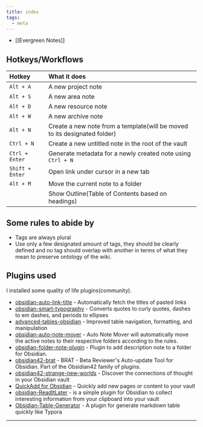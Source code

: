 ```yaml
---
title: index
tags:
  - meta
---
```


- [[Evergreen Notes]]

## Hotkeys/Workflows

| Hotkey          | What it does                                                              |
|:--------------- |:------------------------------------------------------------------------- |
| `Alt + A`       | A new project note                                                        |
| `Alt + S`       | A new area note                                                           |
| `Alt + D`       | A new resource note                                                       |
| `Alt + W`       | A new archive note                                                        |
| `Alt + N`       | Create a new note from a template(will be moved to its designated folder) |
| `Ctrl + N`      | Create a new untitled note in the root of the vault                       |
| `Ctrl + Enter`  | Generate metadata for a newly created note using `Ctrl + N`               |
| `Shift + Enter` | Open link under cursor in a new tab                                       |
| `Alt + M`       | Move the current note to a folder                                         |
|                 | Show Outline(Table of Contents based on headings)                                                                          |

## Some rules to abide by

- Tags are always plural
- Use only a  few designated amount of tags, they should be clearly defined and no tag should overlap with another in terms of what they mean to preserve ontology of the wiki.

## Plugins used

I installed some quality of life plugins(community).

- [obsidian-auto-link-title](https://github.com/zolrath/obsidian-auto-link-title) -  Automatically fetch the titles of pasted links
- [obsidian-smart-typography](https://github.com/mgmeyers/obsidian-smart-typography) -  Converts quotes to curly quotes, dashes to em dashes, and periods to ellipses
- [advanced-tables-obsidian](https://github.com/tgrosinger/advanced-tables-obsidian) - Improved table navigation, formatting, and manipulation    
- [obsidian-auto-note-mover](https://github.com/farux/obsidian-auto-note-mover) - Auto Note Mover will automatically move the active notes to their respective folders according to the rules.                    
- [obsidian-folder-note-plugin](https://github.com/xpgo/obsidian-folder-note-plugin) - Plugin to add description note to a folder for Obsidian.                
- [obsidian42-brat](https://github.com/TfTHacker/obsidian42-brat) - BRAT - Beta Reviewer's Auto-update Tool for Obsidian. Part of the Obsidian42 family of plugins.
- [obsidian42-strange-new-worlds](https://github.com/TfTHacker/obsidian42-strange-new-worlds) -  Discover the connections of thought in your Obsidian vault
- [QuickAdd for Obsidian](https://github.com/chhoumann/quickadd) - Quickly add new pages or content to your vault
- [obsidian-ReadItLater](https://github.com/DominikPieper/obsidian-ReadItLater) - is a simple plugin for Obsidian to collect interesting information from your clipboard into your vault       
- [Obsidian-Table-Generator](https://github.com/quorafind/obsidian-table-generator) - A plugin for generate markdown table quickly like Typora                                                                                                                                                                                      

---